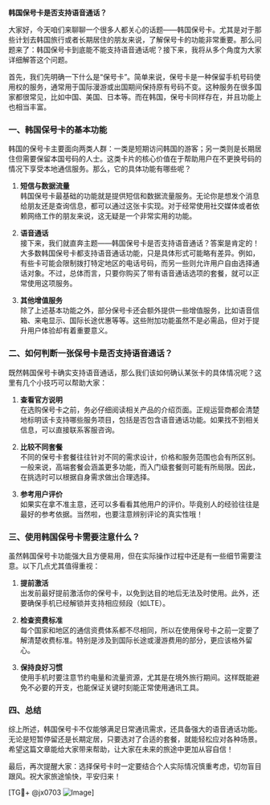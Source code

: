 **韩国保号卡是否支持语音通话？**

大家好，今天咱们来聊聊一个很多人都关心的话题——韩国保号卡。尤其是对于那些计划去韩国旅行或者长期居住的朋友来说，了解保号卡的功能非常重要。那么问题来了：韩国保号卡到底能不能支持语音通话呢？接下来，我将从多个角度为大家详细解答这个问题。

首先，我们先明确一下什么是“保号卡”。简单来说，保号卡是一种保留手机号码使用权的服务，通常用于国际漫游或出国期间保持原有号码不变。这种服务在很多国家都很常见，比如中国、美国、日本等。而在韩国，保号卡同样存在，并且功能上也相当丰富。

### 一、韩国保号卡的基本功能

韩国的保号卡主要面向两类人群：一类是短期访问韩国的游客；另一类则是长期居住但需要保留本国号码的人士。这类卡片的核心价值在于帮助用户在不更换号码的情况下享受本地通信服务。那么，它的具体功能有哪些呢？

1. **短信与数据流量**  
   韩国保号卡最基础的功能就是提供短信和数据流量服务。无论你是想发个消息给朋友还是查询信息，都可以通过这张卡实现。对于经常使用社交媒体或者依赖网络工作的朋友来说，这无疑是一个非常实用的功能。

2. **语音通话**  
   接下来，我们就直奔主题——韩国保号卡是否支持语音通话？答案是肯定的！大多数韩国保号卡都支持语音通话功能，只是具体形式可能略有差异。例如，有些卡可能会限制拨打特定地区的电话号码，而另一些则允许用户自由选择通话对象。不过，总体而言，只要你购买了带有语音通话选项的套餐，就可以正常使用这项服务。

3. **其他增值服务**  
   除了上述基本功能之外，部分保号卡还会额外提供一些增值服务，比如语音信箱、来电显示、国际长途优惠等等。这些附加功能虽然不是必需品，但对于提升用户体验却有着重要意义。

### 二、如何判断一张保号卡是否支持语音通话？

既然韩国保号卡确实支持语音通话，那么我们该如何确认某张卡的具体情况呢？这里有几个小技巧可以帮助大家：

1. **查看官方说明**  
   在选购保号卡之前，务必仔细阅读相关产品的介绍页面。正规运营商都会清楚地标明该卡支持哪些服务项目，包括是否包含语音通话功能。如果找不到相关信息，可以直接联系客服咨询。

2. **比较不同套餐**  
   不同的保号卡套餐往往针对不同的需求设计，价格和服务范围也会有所区别。一般来说，高端套餐会涵盖更多功能，而入门级套餐则可能有所局限。因此，在挑选时可以根据自身需求做出合理选择。

3. **参考用户评价**  
   如果实在拿不准主意，还可以多看看其他用户的评价。毕竟别人的经验往往是最好的参考依据。当然啦，也要注意辨别评论的真实性哦！

### 三、使用韩国保号卡需要注意什么？

虽然韩国保号卡功能强大且方便易用，但在实际操作过程中还是有一些细节需要注意。以下几点尤其值得重视：

1. **提前激活**  
   出发前最好提前激活你的保号卡，以免到达目的地后无法及时使用。此外，还要确保手机已经解锁并支持相应频段（如LTE）。

2. **检查资费标准**  
   每个国家和地区的通信资费体系都不尽相同，所以在使用保号卡之前一定要了解清楚收费标准。特别是涉及到国际长途或漫游费用的部分，更应该格外留心。

3. **保持良好习惯**  
   使用手机时要注意节约电量和流量资源，尤其是在境外旅行期间。这样既能避免不必要的开支，也能保证关键时刻能正常使用通讯工具。

### 四、总结

综上所述，韩国保号卡不仅能够满足日常通讯需求，还具备强大的语音通话功能。无论是短暂停留还是长期定居，只要选对了合适的套餐，就能轻松应对各种场景。希望这篇文章能给大家带来帮助，让大家在未来的旅途中更加从容自信！

最后，再次提醒大家：选择保号卡时一定要结合个人实际情况慎重考虑，切勿盲目跟风。祝大家旅途愉快，平安归来！

[TG💪+ @jx0703 ![Image](https://github.com/user-attachments/assets/dbca1d08-cadb-493c-b0ec-ad6f7a83f270)]